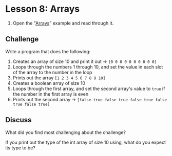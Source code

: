 # Lesson 8: Arrays

1. Open the "[Arrays](https://gobyexample.com/arrays)" example and read through it.

## Challenge

Write a program that does the following:

1. Creates an array of size 10 and print it out -&gt; `[0 0 0 0 0 0 0 0 0 0]`
2. Loops through the numbers 1 through 10, and set the value in each slot of the array to the number in the loop
3. Prints out the array `[1 2 3 4 5 6 7 8 9 10]`
4. Creates a boolean array of size 10
5. Loops through the first array, and set the second array's value to `true` if the number in the first array is even
6. Prints out the second array -&gt; `[false true false true false true false true false true]`

## Discuss

What did you find most challenging about the challenge?

If you print out the type of the int array of size 10 using, what do you expect its type to be?

